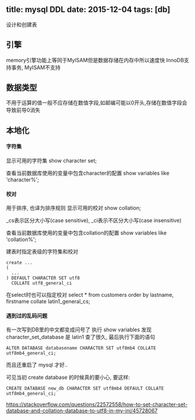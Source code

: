 ﻿title: mysql DDL
date: 2015-12-04
tags: [db]
---

设计和创建表

<!--more-->
## 引擎
memory引擎功能上等同于MyISAM但是数据存储在内存中所以速度快
InnoDB支持事务, MyISAM不支持

## 数据类型
不用于运算的值一般不应存储在数值字段,如邮编可能以0开头,存储在数值字段会导致前导0消失

## 本地化
#### 字符集
显示可用的字符集
show character set;

查看当前数据库使用的变量中包含character的配置
show variables like 'character%';

#### 校对
用于排序, 也译为排序规则
显示可用的校对
show collation;

_cs表示区分大小写(case sensitive),
_ci表示不区分大小写(case insensitive)

查看当前数据库使用的变量中包含collation的配置
show variables like 'collation%';

建表时指定表级的字符集和校对
```
create ...
(
  ...
) DEFAULT CHARACTER SET utf8
  COLLATE utf8_general_ci
```

在select时也可以指定校对
select * from customers order by lastname, firstname collate latin1_general_cs;

#### 遇到过的乱码问题
有一次写到DB里的中文都变成问号了
执行 show variables 发现 character_set_database 是 latin1
查了很久, 最后执行下面的语句
```
ALTER DATABASE databasename CHARACTER SET utf8mb4 COLLATE utf8mb4_general_ci;
```
而且还重启了 mysql 才好..

可见当初 create database 的时候真的要小心,
要这样:
```
CREATE DATABASE new_db CHARACTER SET utf8mb4 DEFAULT COLLATE utf8mb4_general_ci;
```

https://stackoverflow.com/questions/22572558/how-to-set-character-set-database-and-collation-database-to-utf8-in-my-ini/45728067


